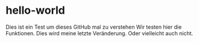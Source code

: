 ﻿# hello-world
Dies ist ein Test um dieses GitHub mal zu verstehen
Wir testen hier die Funktionen. Dies wird meine letzte Veränderung. Oder vielleicht auch nicht.


